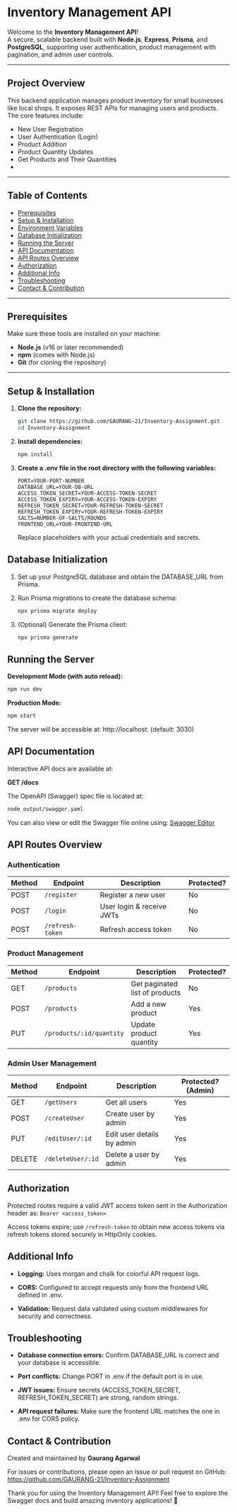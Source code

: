 # **Inventory Management API**

Welcome to the **Inventory Management API**!  
A secure, scalable backend built with **Node.js**, **Express**, **Prisma**, and **PostgreSQL**, supporting user authentication, product management with pagination, and admin user controls.

---

## **Project Overview**

This backend application manages product inventory for small businesses like local shops. It exposes REST APIs for managing users and products. The core features include:

- New User Registration  
- User Authentication (Login)  
- Product Addition  
- Product Quantity Updates  
- Get Products and Their Quantities
- 
---

## **Table of Contents**

- [Prerequisites](#prerequisites)  
- [Setup & Installation](#setup--installation)  
- [Environment Variables](#environment-variables)  
- [Database Initialization](#database-initialization)  
- [Running the Server](#running-the-server)  
- [API Documentation](#api-documentation)  
- [API Routes Overview](#api-routes-overview)  
- [Authorization](#authorization)  
- [Additional Info](#additional-info)  
- [Troubleshooting](#troubleshooting)  
- [Contact & Contribution](#contact--contribution)

---

## **Prerequisites**

Make sure these tools are installed on your machine:

- **Node.js** (v16 or later recommended)  
- **npm** (comes with Node.js)  
- **Git** (for cloning the repository)

---

## **Setup & Installation**

1. **Clone the repository:**

   ```bash
   git clone https://github.com/GAURANG-21/Inventory-Assignment.git
   cd Inventory-Assignment
   ```

2. **Install dependencies:**

   ```bash
   npm install
   ```

3. **Create a .env file in the root directory with the following variables:**

   ```env
   PORT=YOUR-PORT-NUMBER
   DATABASE_URL=YOUR-DB-URL
   ACCESS_TOKEN_SECRET=YOUR-ACCESS-TOKEN-SECRET
   ACCESS_TOKEN_EXPIRY=YOUR-ACCESS-TOKEN-EXPIRY
   REFRESH_TOKEN_SECRET=YOUR-REFRESH-TOKEN-SECRET
   REFRESH_TOKEN_EXPIRY=YOUR-REFRESH-TOKEN-EXPIRY
   SALTS=NUMBER-OF-SALTS/ROUNDS
   FRONTEND_URL=YOUR-FRONTEND-URL
   ```

   Replace placeholders with your actual credentials and secrets.

## **Database Initialization**

1. Set up your PostgreSQL database and obtain the DATABASE_URL from Prisma.

2. Run Prisma migrations to create the database schema:

   ```bash
   npx prisma migrate deploy
   ```

3. (Optional) Generate the Prisma client:

   ```bash
   npx prisma generate
   ```

## **Running the Server**

**Development Mode (with auto reload):**

```bash
npm run dev
```

**Production Mode:**

```bash
npm start
```

The server will be accessible at:
http://localhost:<PORT> (default: 3030)

## **API Documentation**

Interactive API docs are available at:

**GET /docs**

The OpenAPI (Swagger) spec file is located at:

```bash
node_output/swagger.yaml
```

You can also view or edit the Swagger file online using:
[Swagger Editor](https://editor.swagger.io/)

## **API Routes Overview**

### Authentication
| Method | Endpoint | Description | Protected? |
|--------|----------|-------------|------------|
| POST | `/register` | Register a new user | No |
| POST | `/login` | User login & receive JWTs | No |
| POST | `/refresh-token` | Refresh access token | No |

### Product Management
| Method | Endpoint | Description | Protected? |
|--------|----------|-------------|------------|
| GET | `/products` | Get paginated list of products | No |
| POST | `/products` | Add a new product | Yes |
| PUT | `/products/:id/quantity` | Update product quantity | Yes |

### Admin User Management
| Method | Endpoint | Description | Protected? (Admin) |
|--------|----------|-------------|-------------------|
| GET | `/getUsers` | Get all users | Yes |
| POST | `/createUser` | Create user by admin | Yes |
| PUT | `/editUser/:id` | Edit user details by admin | Yes |
| DELETE | `/deleteUser/:id` | Delete a user by admin | Yes |

## **Authorization**

Protected routes require a valid JWT access token sent in the Authorization header as:
`Bearer <access_token>`

Access tokens expire; use `/refresh-token` to obtain new access tokens via refresh tokens stored securely in HttpOnly cookies.

## **Additional Info**

- **Logging:** Uses morgan and chalk for colorful API request logs.

- **CORS:** Configured to accept requests only from the frontend URL defined in .env.

- **Validation:** Request data validated using custom middlewares for security and correctness.

## **Troubleshooting**

- **Database connection errors:** Confirm DATABASE_URL is correct and your database is accessible.

- **Port conflicts:** Change PORT in .env if the default port is in use.

- **JWT issues:** Ensure secrets (ACCESS_TOKEN_SECRET, REFRESH_TOKEN_SECRET) are strong, random strings.

- **API request failures:** Make sure the frontend URL matches the one in .env for CORS policy.

## **Contact & Contribution**

Created and maintained by **Gaurang Agarwal**

For issues or contributions, please open an issue or pull request on GitHub:
https://github.com/GAURANG-21/Inventory-Assignment

Thank you for using the Inventory Management API!
Feel free to explore the Swagger docs and build amazing inventory applications! 🚀
